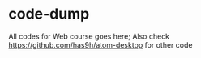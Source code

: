 # code-dump
All codes for Web course goes here;
Also check https://github.com/has9h/atom-desktop for other code
